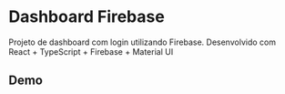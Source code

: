 
# Dashboard Firebase

Projeto de dashboard com login utilizando Firebase. Desenvolvido com React + TypeScript + Firebase + Material UI

## Demo 
![]()

